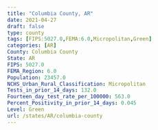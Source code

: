 ```yaml
---
title: "Columbia County, AR"
date: 2021-04-27
draft: false
type: county
tags: [FIPS:5027.0,FEMA:6.0,Micropolitan,Green]
categories: [AR]
County: Columbia County
State: AR
FIPS: 5027.0
FEMA_Region: 6.0
Population: 23457.0
NCHS_Urban_Rural_Classification: Micropolitan
Tests_in_prior_14_days: 132.0
Fourteen_day_test_rate_per_100000: 563.0
Percent_Positivity_in_prior_14_days: 0.045
Level: Green
url: /states/AR/columbia-county
---
```



